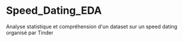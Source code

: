 # Speed_Dating_EDA
Analyse statistique et compréhension d'un dataset sur un speed dating organisé par Tinder 
